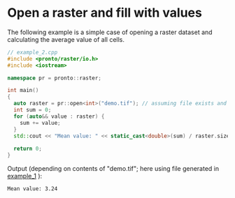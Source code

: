 # Open a raster and fill with values
The following example is a simple case of opening a raster dataset and calculating the average value of all cells.
```cpp
// example_2.cpp
#include <pronto/raster/io.h>
#include <iostream>

namespace pr = pronto::raster;

int main()
{
  auto raster = pr::open<int>("demo.tif"); // assuming file exists and is valid
  int sum = 0;
  for (auto&& value : raster) {
    sum += value;
  }
  std::cout << "Mean value: " << static_cast<double>(sum) / raster.size() << std::endl;
 
  return 0;
}
```

Output (depending on contents of "demo.tif"; here using file generated in [example_1](./example_1.md) ):
```
Mean value: 3.24
```
